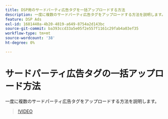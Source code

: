 ```yaml
---
title: DSP用のサードパーティ広告タグを一括アップロードする方法
description: 一度に複数のサードパーティ広告タグをアップロードする方法を説明します。
feature: DSP Ads
exl-id: 1681440a-4b20-4819-a649-8754a2d143bc
source-git-commit: ba393ccd33a5e05f2e557f1161c29fab4a03ef35
workflow-type: tm+mt
source-wordcount: '38'
ht-degree: 0%

---
```


# サードパーティ広告タグの一括アップロード方法

一度に複数のサードパーティ広告タグをアップロードする方法を説明します。

>[!VIDEO](https://video.tv.adobe.com/v/339204)
